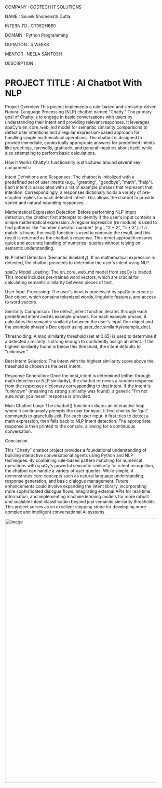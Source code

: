 COMPANY : CODTECH IT SOLUTIONS

NAME : Souvik Shomenath Dutta

INTERN I'D : CT06DH660

DOMAIN : Python Programming

DURATION : 4 WEEKS

MENTOR : NEELA SANTOSH

DESCRIPTION : 

# PROJECT TITLE : AI Chatbot With NLP

Project Overview
This project implements a rule-based and similarity-driven Natural Language Processing (NLP) chatbot named "Chatty." The primary goal of Chatty is to engage in basic conversations with users by understanding their intent and providing relevant responses. It leverages spaCy's en_core_web_md model for semantic similarity comparisons to detect user intentions and a regular expression-based approach for handling simple mathematical operations. The chatbot is designed to provide immediate, contextually appropriate answers for predefined intents like greetings, farewells, gratitude, and general inquiries about itself, while also attempting to perform basic calculations.

How It Works
Chatty's functionality is structured around several key components:

Intent Definitions and Responses: The chatbot is initialized with a predefined set of user intents (e.g., "greeting", "goodbye", "math", "help"). Each intent is associated with a list of example phrases that represent that intention. Correspondingly, a responses dictionary holds a variety of pre-scripted replies for each detected intent. This allows the chatbot to provide varied and natural-sounding responses.

Mathematical Expression Detection: Before performing NLP intent detection, the chatbot first attempts to identify if the user's input contains a simple mathematical expression. A regular expression (re module) is used to find patterns like "number operator number" (e.g., "2 + 2", "5 * 3"). If a match is found, the eval() function is used to compute the result, and this result is returned as the chatbot's response. This direct approach ensures quick and accurate handling of numerical queries without relying on semantic understanding.

NLP Intent Detection (Semantic Similarity): If no mathematical expression is detected, the chatbot proceeds to determine the user's intent using NLP.

spaCy Model Loading: The en_core_web_md model from spaCy is loaded. This model includes pre-trained word vectors, which are crucial for calculating semantic similarity between pieces of text.

User Input Processing: The user's input is processed by spaCy to create a Doc object, which contains tokenized words, linguistic features, and access to word vectors.

Similarity Comparison: The detect_intent function iterates through each predefined intent and its example phrases. For each example phrase, it calculates the semantic similarity between the user's input Doc object and the example phrase's Doc object using user_doc.similarity(example_doc).

Thresholding: A max_similarity threshold (set at 0.65) is used to determine if a detected similarity is strong enough to confidently assign an intent. If the highest similarity found is below this threshold, the intent defaults to "unknown."

Best Intent Selection: The intent with the highest similarity score above the threshold is chosen as the best_intent.

Response Generation: Once the best_intent is determined (either through math detection or NLP similarity), the chatbot retrieves a random response from the responses dictionary corresponding to that intent. If the intent is "unknown" (meaning no strong similarity was found), a generic "I'm not sure what you mean" response is provided.

Main Chatbot Loop: The chatbot() function initiates an interactive loop where it continuously prompts the user for input. It first checks for 'quit' commands to gracefully exit. For each user input, it first tries to detect a math expression, then falls back to NLP intent detection. The appropriate response is then printed to the console, allowing for a continuous conversation.

Conclusion

This "Chatty" chatbot project provides a foundational understanding of building interactive conversational agents using Python and NLP techniques. By combining rule-based pattern matching for numerical operations with spaCy's powerful semantic similarity for intent recognition, the chatbot can handle a variety of user queries. While simple, it demonstrates core concepts such as natural language understanding, response generation, and basic dialogue management. Future enhancements could involve expanding the intent library, incorporating more sophisticated dialogue flows, integrating external APIs for real-time information, and implementing machine learning models for more robust and scalable intent classification beyond just semantic similarity thresholds. This project serves as an excellent stepping stone for developing more complex and intelligent conversational AI systems.




<img width="1529" height="872" alt="Image" src="https://github.com/user-attachments/assets/71603358-7d5c-4931-aab2-8d4775626696" />
